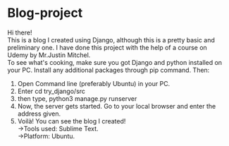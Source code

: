 # Blog-project
Hi there!\
This is a blog I created using Django, although this is a pretty basic and preliminary one. I have done this project with the help of a course on Udemy by Mr.Justin Mitchel.\
To see what's cooking, make sure you got Django and python installed on your PC. Install any additional packages through pip command. Then:
1) Open Command line (preferably Ubuntu) in your PC.
2) Enter cd try_django/src
3) then type, python3 manage.py runserver
4) Now, the server gets started. Go to your local browser and enter the address given.
5) Voilà! You can see the blog I created!\
->Tools used: Sublime Text.\
->Platform: Ubuntu.
